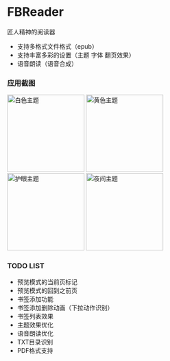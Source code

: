 # FBReader

匠人精神的阅读器

- 支持多格式文件格式（epub）
- 支持丰富多彩的设置（主题 字体 翻页效果）
- 语音朗读（语音合成）

### 应用截图

<div>
<img src="https://github.com/HaowenLee/FBReader_AS/blob/master/arts/theme_white.png" width="180" alt="白色主题"/>
<img src="https://github.com/HaowenLee/FBReader_AS/blob/master/arts/theme_yellow.png" width="180" alt="黄色主题"/>
<img src="https://github.com/HaowenLee/FBReader_AS/blob/master/arts/theme_green.png" width="180" alt="护眼主题"/>
<img src="https://github.com/HaowenLee/FBReader_AS/blob/master/arts/theme_black.png" width="180" alt="夜间主题"/>
</div>

### TODO LIST

- 预览模式的当前页标记
- 预览模式的回到之前页
- 书签添加功能
- 书签添加删除动画（下拉动作识别）
- 书签列表效果
- 主题效果优化
- 语音朗读优化
- TXT目录识别
- PDF格式支持